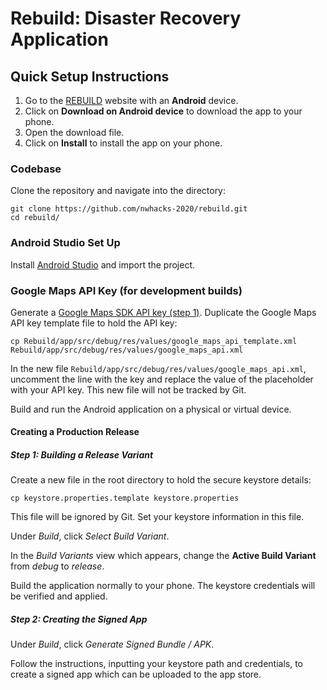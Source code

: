 # Rebuild: Disaster Recovery Application

## Quick Setup Instructions

1. Go to the [REBUILD](https://nwhacks-2020.github.io/rebuild/) website with an **Android** device.
2. Click on **Download on Android device** to download the app to your phone.
3. Open the download file.
4. Click on **Install** to install the app on your phone.

### Codebase

Clone the repository and navigate into the directory:
```shell
git clone https://github.com/nwhacks-2020/rebuild.git
cd rebuild/
```

### Android Studio Set Up

Install [Android Studio](https://developer.android.com/studio/) and import the project.

### Google Maps API Key (for development builds)

Generate a [Google Maps SDK API key (step 1)](https://developers.google.com/maps/documentation/android-sdk/get-api-key).
Duplicate the Google Maps API key template file to hold the API key:
```shell
cp Rebuild/app/src/debug/res/values/google_maps_api_template.xml Rebuild/app/src/debug/res/values/google_maps_api.xml
```

In the new file `Rebuild/app/src/debug/res/values/google_maps_api.xml`, uncomment the line with the key and replace the value of the placeholder with your API key. This new file will not be tracked by Git.

Build and run the Android application on a physical or virtual device.

#### Creating a Production Release

##### Step 1: Building a Release Variant

Create a new file in the root directory to hold the secure keystore details:
```shell
cp keystore.properties.template keystore.properties
```

This file will be ignored by Git. Set your keystore information in this file.

Under _Build_, click _Select Build Variant_.

In the _Build Variants_ view which appears, change the **Active Build Variant** from _debug_ to _release_.

Build the application normally to your phone. The keystore credentials will be verified and applied.

##### Step 2: Creating the Signed App

Under _Build_, click _Generate Signed Bundle / APK_.

Follow the instructions, inputting your keystore path and credentials, to create a signed app which can be uploaded to the app store.
